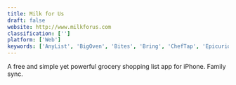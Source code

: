 ```yaml
---
title: Milk for Us
draft: false 
website: http://www.milkforus.com
classification: ['']
platform: ['Web']
keywords: ['AnyList', 'BigOven', 'Bites', 'Bring', 'ChefTap', 'Epicurious', 'FoodPlanner', 'Grocery iQ', 'Ingredient Pairings', 'Kitchen Guru', 'Listonic', 'OnlyEats', 'OurGroceries', 'Out of Milk', 'Pepperplate', 'PivotList', 'Reservio', 'SSuite Recipe Organiser', 'ShoLi', 'Trolly', 'VeggieSouls Vegan Recipes', 'Yummly']
---
```

A free and simple yet powerful grocery shopping list app for iPhone. Family sync.